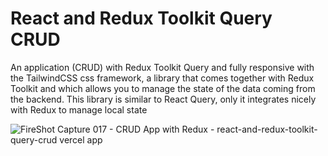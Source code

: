 # React and Redux Toolkit Query CRUD
An application (CRUD) with Redux Toolkit Query and fully responsive with the TailwindCSS css framework, a library that comes together with Redux Toolkit and which allows you to manage the state of the data coming from the backend. This library is similar to React Query, only it integrates nicely with Redux to manage local state

![FireShot Capture 017 - CRUD App with Redux - react-and-redux-toolkit-query-crud vercel app](https://github.com/adore1968/react-and-redux-toolkit-query-crud/assets/101434158/8c723004-b813-4efe-b22d-4f6115589e48)
